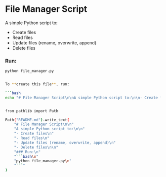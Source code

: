 # File Manager Script

A simple Python script to:

- Create files  
- Read files  
- Update files (rename, overwrite, append)  
- Delete files  

### Run:
```bash
python file_manager.py


To **create this file**, run:

```bash
echo "# File Manager Script\n\nA simple Python script to:\n\n- Create files\n- Read files\n- Update files (rename, overwrite, append)\n- Delete files\n\n### Run:\n\`\`\`bash\npython file_manager.py\n\`\`\`" > README.md


from pathlib import Path

Path("README.md").write_text(
    "# File Manager Script\n\n"
    "A simple Python script to:\n\n"
    "- Create files\n"
    "- Read files\n"
    "- Update files (rename, overwrite, append)\n"
    "- Delete files\n\n"
    "### Run:\n"
    "```bash\n"
    "python file_manager.py\n"
    "```"
)

